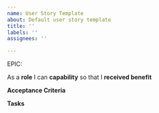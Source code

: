 ```yaml
---
name: User Story Template
about: Default user story template
title: ''
labels: ''
assignees: ''

---
```


EPIC: <epic>

As a **role** I can **capability** so that I **received benefit**

**Acceptance Criteria**


**Tasks**
